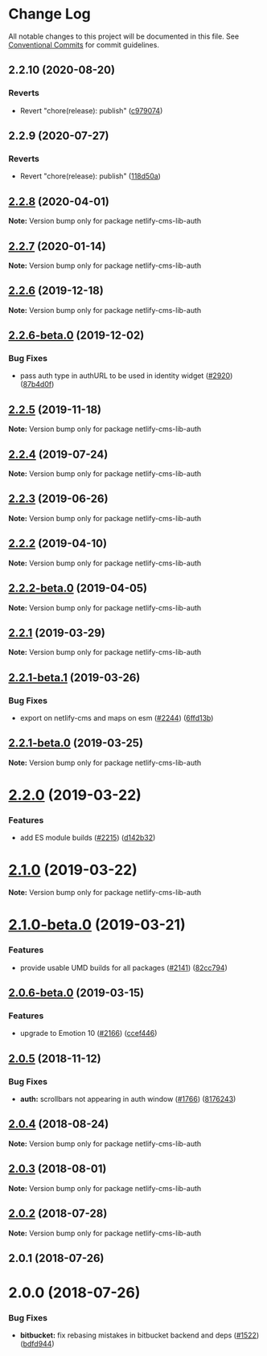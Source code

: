 # Change Log

All notable changes to this project will be documented in this file.
See [Conventional Commits](https://conventionalcommits.org) for commit guidelines.

## 2.2.10 (2020-08-20)


### Reverts

* Revert "chore(release): publish" ([c979074](https://github.com/netlify/netlify-cms/tree/master/packages/netlify-cms-lib-auth/commit/c97907424aaa47fe78267752785a817938f69129))





## 2.2.9 (2020-07-27)


### Reverts

* Revert "chore(release): publish" ([118d50a](https://github.com/netlify/netlify-cms/tree/master/packages/netlify-cms-lib-auth/commit/118d50a7a70295f25073e564b5161aa2b9883056))





## [2.2.8](https://github.com/netlify/netlify-cms/tree/master/packages/netlify-cms-lib-auth/compare/netlify-cms-lib-auth@2.2.7...netlify-cms-lib-auth@2.2.8) (2020-04-01)

**Note:** Version bump only for package netlify-cms-lib-auth





## [2.2.7](https://github.com/netlify/netlify-cms/tree/master/packages/netlify-cms-lib-auth/compare/netlify-cms-lib-auth@2.2.6...netlify-cms-lib-auth@2.2.7) (2020-01-14)

**Note:** Version bump only for package netlify-cms-lib-auth





## [2.2.6](https://github.com/netlify/netlify-cms/tree/master/packages/netlify-cms-lib-auth/compare/netlify-cms-lib-auth@2.2.6-beta.0...netlify-cms-lib-auth@2.2.6) (2019-12-18)

**Note:** Version bump only for package netlify-cms-lib-auth





## [2.2.6-beta.0](https://github.com/netlify/netlify-cms/tree/master/packages/netlify-cms-lib-auth/compare/netlify-cms-lib-auth@2.2.5...netlify-cms-lib-auth@2.2.6-beta.0) (2019-12-02)


### Bug Fixes

* pass auth type in authURL to be used in identity widget ([#2920](https://github.com/netlify/netlify-cms/tree/master/packages/netlify-cms-lib-auth/issues/2920)) ([87b4d0f](https://github.com/netlify/netlify-cms/tree/master/packages/netlify-cms-lib-auth/commit/87b4d0f7657df83ba25a9d4ab23b878dc3324b86))





## [2.2.5](https://github.com/netlify/netlify-cms/tree/master/packages/netlify-cms-lib-auth/compare/netlify-cms-lib-auth@2.2.4...netlify-cms-lib-auth@2.2.5) (2019-11-18)

**Note:** Version bump only for package netlify-cms-lib-auth





## [2.2.4](https://github.com/netlify/netlify-cms/tree/master/packages/netlify-cms-lib-auth/compare/netlify-cms-lib-auth@2.2.3...netlify-cms-lib-auth@2.2.4) (2019-07-24)

**Note:** Version bump only for package netlify-cms-lib-auth





## [2.2.3](https://github.com/netlify/netlify-cms/tree/master/packages/netlify-cms-lib-auth/compare/netlify-cms-lib-auth@2.2.2...netlify-cms-lib-auth@2.2.3) (2019-06-26)

**Note:** Version bump only for package netlify-cms-lib-auth





## [2.2.2](https://github.com/netlify/netlify-cms/tree/master/packages/netlify-cms-lib-auth/compare/netlify-cms-lib-auth@2.2.2-beta.0...netlify-cms-lib-auth@2.2.2) (2019-04-10)

**Note:** Version bump only for package netlify-cms-lib-auth





## [2.2.2-beta.0](https://github.com/netlify/netlify-cms/tree/master/packages/netlify-cms-lib-auth/compare/netlify-cms-lib-auth@2.2.1...netlify-cms-lib-auth@2.2.2-beta.0) (2019-04-05)

**Note:** Version bump only for package netlify-cms-lib-auth





## [2.2.1](https://github.com/netlify/netlify-cms/tree/master/packages/netlify-cms-lib-auth/compare/netlify-cms-lib-auth@2.2.1-beta.1...netlify-cms-lib-auth@2.2.1) (2019-03-29)

**Note:** Version bump only for package netlify-cms-lib-auth





## [2.2.1-beta.1](https://github.com/netlify/netlify-cms/tree/master/packages/netlify-cms-lib-auth/compare/netlify-cms-lib-auth@2.2.1-beta.0...netlify-cms-lib-auth@2.2.1-beta.1) (2019-03-26)


### Bug Fixes

* export on netlify-cms and maps on esm ([#2244](https://github.com/netlify/netlify-cms/tree/master/packages/netlify-cms-lib-auth/issues/2244)) ([6ffd13b](https://github.com/netlify/netlify-cms/tree/master/packages/netlify-cms-lib-auth/commit/6ffd13b))





## [2.2.1-beta.0](https://github.com/netlify/netlify-cms/tree/master/packages/netlify-cms-lib-auth/compare/netlify-cms-lib-auth@2.2.0...netlify-cms-lib-auth@2.2.1-beta.0) (2019-03-25)

**Note:** Version bump only for package netlify-cms-lib-auth





# [2.2.0](https://github.com/netlify/netlify-cms/tree/master/packages/netlify-cms-lib-auth/compare/netlify-cms-lib-auth@2.1.0...netlify-cms-lib-auth@2.2.0) (2019-03-22)


### Features

* add ES module builds ([#2215](https://github.com/netlify/netlify-cms/tree/master/packages/netlify-cms-lib-auth/issues/2215)) ([d142b32](https://github.com/netlify/netlify-cms/tree/master/packages/netlify-cms-lib-auth/commit/d142b32))





# [2.1.0](https://github.com/netlify/netlify-cms/tree/master/packages/netlify-cms-lib-auth/compare/netlify-cms-lib-auth@2.1.0-beta.0...netlify-cms-lib-auth@2.1.0) (2019-03-22)

**Note:** Version bump only for package netlify-cms-lib-auth





# [2.1.0-beta.0](https://github.com/netlify/netlify-cms/tree/master/packages/netlify-cms-lib-auth/compare/netlify-cms-lib-auth@2.0.6-beta.0...netlify-cms-lib-auth@2.1.0-beta.0) (2019-03-21)


### Features

* provide usable UMD builds for all packages ([#2141](https://github.com/netlify/netlify-cms/tree/master/packages/netlify-cms-lib-auth/issues/2141)) ([82cc794](https://github.com/netlify/netlify-cms/tree/master/packages/netlify-cms-lib-auth/commit/82cc794))





## [2.0.6-beta.0](https://github.com/netlify/netlify-cms/tree/master/packages/netlify-cms-lib-auth/compare/netlify-cms-lib-auth@2.0.5...netlify-cms-lib-auth@2.0.6-beta.0) (2019-03-15)


### Features

* upgrade to Emotion 10 ([#2166](https://github.com/netlify/netlify-cms/tree/master/packages/netlify-cms-lib-auth/issues/2166)) ([ccef446](https://github.com/netlify/netlify-cms/tree/master/packages/netlify-cms-lib-auth/commit/ccef446))





## [2.0.5](https://github.com/netlify/netlify-cms/tree/master/packages/netlify-cms-lib-auth/compare/netlify-cms-lib-auth@2.0.4...netlify-cms-lib-auth@2.0.5) (2018-11-12)


### Bug Fixes

* **auth:** scrollbars not appearing in auth window ([#1766](https://github.com/netlify/netlify-cms/tree/master/packages/netlify-cms-lib-auth/issues/1766)) ([8176243](https://github.com/netlify/netlify-cms/tree/master/packages/netlify-cms-lib-auth/commit/8176243))





<a name="2.0.4"></a>
## [2.0.4](https://github.com/netlify/netlify-cms/tree/master/packages/netlify-cms-lib-auth/compare/netlify-cms-lib-auth@2.0.3...netlify-cms-lib-auth@2.0.4) (2018-08-24)




**Note:** Version bump only for package netlify-cms-lib-auth

<a name="2.0.3"></a>
## [2.0.3](https://github.com/netlify/netlify-cms/tree/master/packages/netlify-cms-lib-auth/compare/netlify-cms-lib-auth@2.0.2...netlify-cms-lib-auth@2.0.3) (2018-08-01)




**Note:** Version bump only for package netlify-cms-lib-auth

<a name="2.0.2"></a>
## [2.0.2](https://github.com/netlify/netlify-cms/tree/master/packages/netlify-cms-lib-auth/compare/netlify-cms-lib-auth@2.0.1...netlify-cms-lib-auth@2.0.2) (2018-07-28)




**Note:** Version bump only for package netlify-cms-lib-auth

<a name="2.0.1"></a>
## 2.0.1 (2018-07-26)



<a name="2.0.0"></a>
# 2.0.0 (2018-07-26)


### Bug Fixes

* **bitbucket:** fix rebasing mistakes in bitbucket backend and deps ([#1522](https://github.com/netlify/netlify-cms/issues/1522)) ([bdfd944](https://github.com/netlify/netlify-cms/commit/bdfd944))
